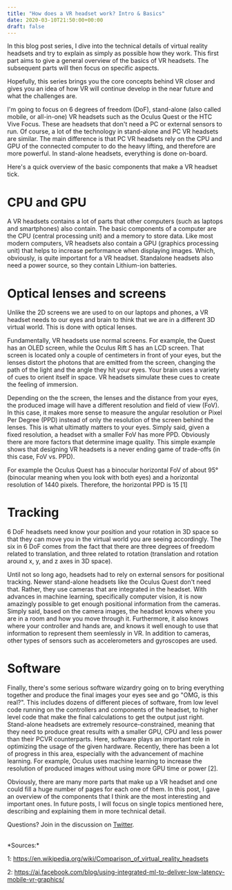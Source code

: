 ```yaml
---
title: "How does a VR headset work? Intro & Basics"
date: 2020-03-10T21:50:00+00:00
draft: false
---
```


In this blog post series, I dive into the technical details of virtual reality headsets and try to explain as simply as possible how they work. This first part aims to give a general overview of the basics of VR headsets. The subsequent parts will then focus on specific aspects.

Hopefully, this series brings you the core concepts behind VR closer and gives you an idea of how VR will continue develop in the near future and what the challenges are.

I'm going to focus on 6 degrees of freedom (DoF), stand-alone (also called mobile, or all-in-one) VR headsets such as the Oculus Quest or the HTC Vive Focus. These are headsets that don't need a PC or external sensors to run. Of course, a lot of the technology in stand-alone and PC VR headsets are similar. The main difference is that PC VR headsets rely on the CPU and GPU of the connected computer to do the heavy lifting, and therefore are more powerful. In stand-alone headsets, everything is done on-board.

Here's a quick overview of the basic components that make a VR headset tick.

# CPU and GPU

A VR headsets contains a lot of parts that other computers (such as laptops and smartphones) also contain. The basic components of a computer are the CPU (central processing unit) and a memory to store data. Like most modern computers, VR headsets also contain a GPU (graphics processing unit) that helps to increase performance when displaying images. Which, obviously, is quite important for a VR headset. Standalone headsets also need a power source, so they contain Lithium-ion batteries.

# Optical lenses and screens

Unlike the 2D screens we are used to on our laptops and phones, a VR headset needs to our eyes and brain to think that we are in a different 3D virtual world. This is done with optical lenses.

Fundamentally, VR headsets use normal screens. For example, the Quest has an OLED screen, while the Oculus Rift S has an LCD screen. That screen is located only a couple of centimeters in front of your eyes, but the lenses distort the photons that are emitted from the screen, changing the path of the light and the angle they hit your eyes. Your brain uses a variety of cues to orient itself in space. VR headsets simulate these cues to create the feeling of immersion.

Depending on the the screen, the lenses and the distance from your eyes, the produced image will have a different resolution and field of view (FoV). In this case, it makes more sense to measure the angular resolution or Pixel Per Degree (PPD) instead of only the resolution of the screen behind the lenses. This is what ultimatly matters to your eyes. Simply said, given a fixed resolution, a headset with a smaller FoV has more PPD. Obviously there are more factors that determine image quality. This simple example shows that designing VR headsets is a never ending game of trade-offs (in this case, FoV vs. PPD).

For example the Oculus Quest has a binocular horizontal FoV of about 95° (binocular meaning when you look with both eyes) and a horizontal resolution of 1440 pixels. Therefore, the horizontal PPD is 15 [1]

# Tracking

6 DoF headsets need know your position and your rotation in 3D space so that they can move you in the virtual world you are seeing accordingly. The six in 6 DoF comes from the fact that there are three degrees of freedom related to translation, and three related to rotation (translation and rotation around x, y, and z axes in 3D space).

Until not so long ago, headsets had to rely on external sensors for positional tracking. Newer stand-alone headsets like the Oculus Quest don't need that. Rather, they use cameras that are integrated in the headset. With advances in machine learning, specifically computer vision, it is now amazingly possible to get enough positional information from the cameras. Simply said, based on the camera images, the headset knows where you are in a room and how you move through it. Furthermore, it also knows where your controller and hands are, and knows it well enough to use that information to represent them seemlessly in VR. In addition to cameras, other types of sensors such as accelerometers and gyroscopes are used.

# Software

Finally, there's some serious software wizardry going on to bring everything together and produce the final images your eyes see and go "OMG, is this real?". This includes dozens of different pieces of software, from low level code running on the controllers and components of the headset, to higher level code that make the final calculations to get the output just right.
Stand-alone headsets are extremely resource-constrained, meaning that they need to produce great results with a smaller GPU, CPU and less power than their PCVR counterparts. Here, software plays an important role in optimizing the usage of the given hardware. Recently, there has been a lot of progress in this area, especially with the advancement of machine learning. For example, Oculus uses machine learning to increase the resolution of produced images without using more GPU time or power [2].


Obviously, there are many more parts that make up a VR headset and one could fill a huge number of pages for each one of them. In this post, I gave an overview of the components that I think are the most interesting and important ones. In future posts, I will focus on single topics mentioned here, describing and explaining them in more technical detail.

Questions? Join in the discussion on [Twitter](https://twitter.com/canolcer/status/1237496747871567880).

<br />
*Sources:*

1: https://en.wikipedia.org/wiki/Comparison_of_virtual_reality_headsets

2: https://ai.facebook.com/blog/using-integrated-ml-to-deliver-low-latency-mobile-vr-graphics/
